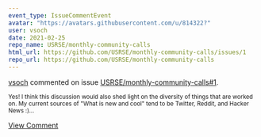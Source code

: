 ```yaml
---
event_type: IssueCommentEvent
avatar: "https://avatars.githubusercontent.com/u/814322?"
user: vsoch
date: 2021-02-25
repo_name: USRSE/monthly-community-calls
html_url: https://github.com/USRSE/monthly-community-calls/issues/1
repo_url: https://github.com/USRSE/monthly-community-calls
---
```


<a href='https://github.com/vsoch' target='_blank'>vsoch</a> commented on issue <a href='https://github.com/USRSE/monthly-community-calls/issues/1' target='_blank'>USRSE/monthly-community-calls#1</a>.

<small>Yes! I think this discussion would also shed light on the diversity of things that are worked on. My current sources of "What is new and cool" tend to be Twitter, Reddit, and Hacker News :)...</small>

<a href='https://github.com/USRSE/monthly-community-calls/issues/1' target='_blank'>View Comment</a>